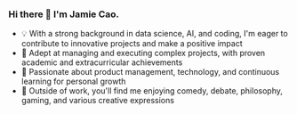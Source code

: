 ### Hi there 👋 I'm Jamie Cao.

- 💡 With a strong background in data science, AI, and coding, I'm eager to contribute to innovative projects and make a positive impact
- 🎯 Adept at managing and executing complex projects, with proven academic and extracurricular achievements
- 🔭 Passionate about product management, technology, and continuous learning for personal growth
- 🎨 Outside of work, you'll find me enjoying comedy, debate, philosophy, gaming, and various creative expressions
<!-- - 🤠 See more about me in my [personal website](https://jamie-cao.github.io/) -->
